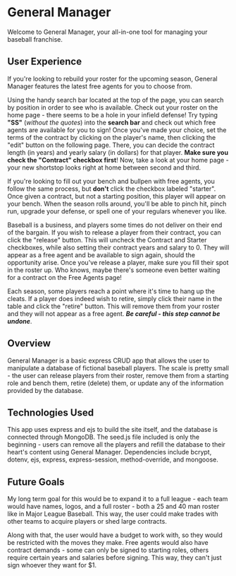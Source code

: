 # General Manager
Welcome to General Manager, your all-in-one tool for managing your baseball franchise. 

## User Experience
If you're looking to rebuild your roster for the upcoming season, General Manager features the latest free agents for you to choose from.

Using the handy search bar located at the top of the page, you can search by position in order to see who is available. Check out your roster on the home page - there seems to be a hole in your infield defense! Try typing **"SS"** (*without the quotes*) into the **search bar** and check out which free agents are available for you to sign! Once you've made your choice, set the terms of the contract by clicking on the player's name, then clicking the "edit" button on the following page. There, you can decide the contract length (in years) and yearly salary (in dollars) for that player. **Make sure you check the "Contract" checkbox first**! Now, take a look at your home page - your new shortstop looks right at home between second and third.

If you're looking to fill out your bench and bullpen with free agents, you follow the same process, but **don't** click the checkbox labeled "starter". Once given a contract, but not a starting position, this player will appear on your bench. When the season rolls around, you'll be able to pinch hit, pinch run, upgrade your defense, or spell one of your regulars whenever you like.

Baseball is a business, and players some times do not deliver on their end of the bargain. If you wish to release a player from their contract, you can click the "release" button. This will uncheck the Contract and Starter checkboxes, while also setting their contract years and salary to 0. They will appear as a free agent and be available to sign again, should the opportunity arise. Once you've release a player, make sure you fill their spot in the roster up. Who knows, maybe there's someone even better waiting for a contract on the Free Agents page!

Each season, some players reach a point where it's time to hang up the cleats. If a player does indeed wish to retire, simply click their name in the table and click the "retire" button. This will remove them from your roster and they will not appear as a free agent. **_Be careful - this step cannot be undone_**.

## Overview
General Manager is a basic express CRUD app that allows the user to manipulate a database of fictional baseball players. The scale is pretty small - the user can release players from their roster, remove them from a starting role and bench them, retire (delete) them, or update any of the information provided by the database.

## Technologies Used
This app uses express and ejs to build the site itself, and the database is connected through MongoDB. The seed.js file included is only the beginning - users can remove all the players and refill the database to their heart's content using General Manager. Dependencies include bcrypt, dotenv, ejs, express, express-session, method-override, and mongoose.

## Future Goals
My long term goal for this would be to expand it to a full league - each team would have names, logos, and a full roster - both a 25 and 40 man roster like in Major League Baseball. This way, the user could make trades with other teams to acquire players or shed large contracts. 

Along with that, the user would have a budget to work with, so they would be restricted with the moves they make. Free agents would also have contract demands - some can only be signed to starting roles, others require certain years and salaries before signing. This way, they can't just sign whoever they want for $1.